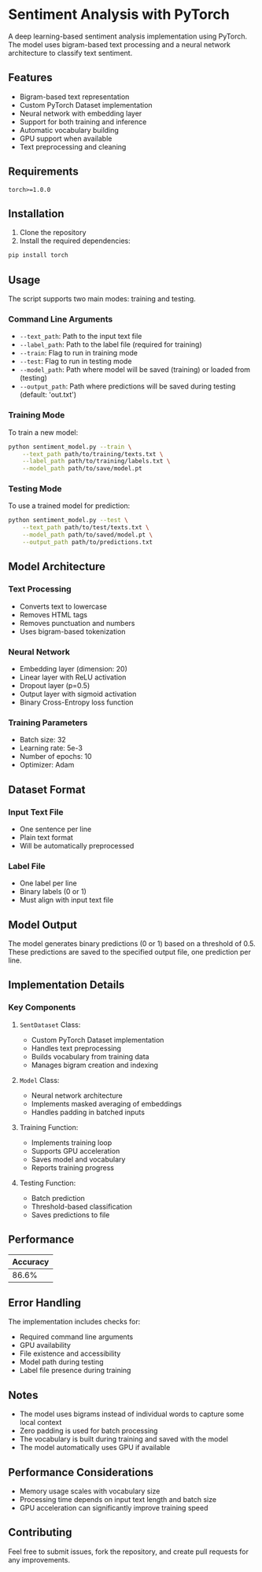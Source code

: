# Sentiment Analysis with PyTorch

A deep learning-based sentiment analysis implementation using PyTorch. The model uses bigram-based text processing and a neural network architecture to classify text sentiment.

## Features

- Bigram-based text representation
- Custom PyTorch Dataset implementation
- Neural network with embedding layer
- Support for both training and inference
- Automatic vocabulary building
- GPU support when available
- Text preprocessing and cleaning

## Requirements

```
torch>=1.0.0
```

## Installation

1. Clone the repository
2. Install the required dependencies:

```bash
pip install torch
```

## Usage

The script supports two main modes: training and testing.

### Command Line Arguments

- `--text_path`: Path to the input text file
- `--label_path`: Path to the label file (required for training)
- `--train`: Flag to run in training mode
- `--test`: Flag to run in testing mode
- `--model_path`: Path where model will be saved (training) or loaded from (testing)
- `--output_path`: Path where predictions will be saved during testing (default: 'out.txt')

### Training Mode

To train a new model:

```bash
python sentiment_model.py --train \
    --text_path path/to/training/texts.txt \
    --label_path path/to/training/labels.txt \
    --model_path path/to/save/model.pt
```

### Testing Mode

To use a trained model for prediction:

```bash
python sentiment_model.py --test \
    --text_path path/to/test/texts.txt \
    --model_path path/to/saved/model.pt \
    --output_path path/to/predictions.txt
```

## Model Architecture

### Text Processing

- Converts text to lowercase
- Removes HTML tags
- Removes punctuation and numbers
- Uses bigram-based tokenization

### Neural Network

- Embedding layer (dimension: 20)
- Linear layer with ReLU activation
- Dropout layer (p=0.5)
- Output layer with sigmoid activation
- Binary Cross-Entropy loss function

### Training Parameters

- Batch size: 32
- Learning rate: 5e-3
- Number of epochs: 10
- Optimizer: Adam

## Dataset Format

### Input Text File

- One sentence per line
- Plain text format
- Will be automatically preprocessed

### Label File

- One label per line
- Binary labels (0 or 1)
- Must align with input text file

## Model Output

The model generates binary predictions (0 or 1) based on a threshold of 0.5. These predictions are saved to the specified output file, one prediction per line.

## Implementation Details

### Key Components

1. `SentDataset` Class:

   - Custom PyTorch Dataset implementation
   - Handles text preprocessing
   - Builds vocabulary from training data
   - Manages bigram creation and indexing

2. `Model` Class:

   - Neural network architecture
   - Implements masked averaging of embeddings
   - Handles padding in batched inputs

3. Training Function:

   - Implements training loop
   - Supports GPU acceleration
   - Saves model and vocabulary
   - Reports training progress

4. Testing Function:
   - Batch prediction
   - Threshold-based classification
   - Saves predictions to file

## Performance

| Accuracy |
| -------- |
| 86.6%    |

## Error Handling

The implementation includes checks for:

- Required command line arguments
- GPU availability
- File existence and accessibility
- Model path during testing
- Label file presence during training

## Notes

- The model uses bigrams instead of individual words to capture some local context
- Zero padding is used for batch processing
- The vocabulary is built during training and saved with the model
- The model automatically uses GPU if available

## Performance Considerations

- Memory usage scales with vocabulary size
- Processing time depends on input text length and batch size
- GPU acceleration can significantly improve training speed

## Contributing

Feel free to submit issues, fork the repository, and create pull requests for any improvements.
